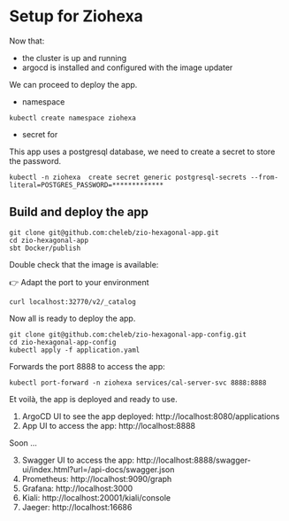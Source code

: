 
# Setup for Ziohexa

Now that:

* the cluster is up and running
* argocd is installed and configured with the image updater

We can proceed to deploy the app.

* namespace

```shell
kubectl create namespace ziohexa
```
* secret for 

This app uses a postgresql database, we need to create a secret to store the password.

```shell
kubectl -n ziohexa  create secret generic postgresql-secrets --from-literal=POSTGRES_PASSWORD=*************
```

## Build and deploy the app

```shell
git clone git@github.com:cheleb/zio-hexagonal-app.git
cd zio-hexagonal-app
sbt Docker/publish
```

Double check that the image is available:

👉 Adapt the port to your environment


```shell
curl localhost:32770/v2/_catalog 
```


Now all is ready to deploy the app.

```shell
git clone git@github.com:cheleb/zio-hexagonal-app-config.git
cd zio-hexagonal-app-config
kubectl apply -f application.yaml
```

Forwards the port 8888 to access the app:

```shell
kubectl port-forward -n ziohexa services/cal-server-svc 8888:8888
```


Et voilà, the app is deployed and ready to use.


1. ArgoCD UI to see the app deployed: http://localhost:8080/applications
2. App UI to access the app: http://localhost:8888

Soon ...

3. Swagger UI to access the app: http://localhost:8888/swagger-ui/index.html?url=/api-docs/swagger.json
4. Prometheus: http://localhost:9090/graph
5. Grafana: http://localhost:3000
6. Kiali: http://localhost:20001/kiali/console
7. Jaeger: http://localhost:16686